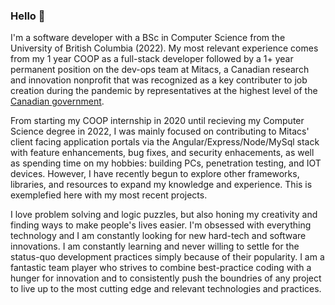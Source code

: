 ### Hello 👋

<!--
**burtonmars/burtonmars** is a ✨ _special_ ✨ repository because its `README.md` (this file) appears on your GitHub profile.

Here are some ideas to get you started:

- 🔭 I’m currently working on ...
- 🌱 I’m currently learning ...
- 👯 I’m looking to collaborate on ...
- 🤔 I’m looking for help with ...
- 💬 Ask me about ...
- 📫 How to reach me: ...
- 😄 Pronouns: ...
- ⚡ Fun fact: ...
-->

I'm a software developer with a BSc in Computer Science from the University of British Columbia (2022). My most relevant experience comes from my 1 year COOP as a full-stack developer followed by a 1+ year permanent position on the dev-ops team at Mitacs, a Canadian research and innovation nonprofit that was recognized as a key contributer to job creation during the pandemic by representatives at the highest level of the [Canadian government](https://pm.gc.ca/en/videos/2020/06/25/remarks-additional-support-students-and-recent-grads).

From starting my COOP internship in 2020 until recieving my Computer Science degree in 2022, I was mainly focused on contributing to Mitacs' client facing application portals via the Angular/Express/Node/MySql stack with feature enhancements, bug fixes, and security enhacements, as well as spending time on my hobbies: building PCs, penetration testing, and IOT devices. However, I have recently begun to explore other frameworks, libraries, and resources to expand my knowledge and experience. This is exemplefied here with my most recent projects.

I love problem solving and logic puzzles, but also honing my creativity and finding ways to make people's lives easier. I'm obsessed with everything technology and I am constantly looking for new hard-tech and software innovations. I am constantly learning and never willing to settle for the status-quo development practices simply because of their popularity. I am a fantastic team player who strives to combine best-practice coding with a hunger for innovation and to consistently push the boundries of any project to live up to the most cutting edge and relevant technologies and practices. 
